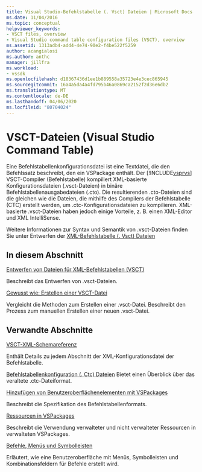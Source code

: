 ```yaml
---
title: Visual Studio-Befehlstabelle (. Vsct) Dateien | Microsoft Docs
ms.date: 11/04/2016
ms.topic: conceptual
helpviewer_keywords:
- VSCT files, overview
- Visual Studio command table configuration files (VSCT), overview
ms.assetid: 1313adb4-add4-4e74-90e2-f4be522f5259
author: acangialosi
ms.author: anthc
manager: jillfra
ms.workload:
- vssdk
ms.openlocfilehash: d18367436d1ee1b889558a35723e4e3cec865945
ms.sourcegitcommit: 16a4a5da4a4fd795b46a0869ca2152f2d36e6db2
ms.translationtype: MT
ms.contentlocale: de-DE
ms.lasthandoff: 04/06/2020
ms.locfileid: "80704024"
---
```

# <a name="visual-studio-command-table-vsct-files"></a>VSCT-Dateien (Visual Studio Command Table)
Eine Befehlstabellenkonfigurationsdatei ist eine Textdatei, die den Befehlssatz beschreibt, den ein VSPackage enthält. Der [!INCLUDE[vsprvs](../../code-quality/includes/vsprvs_md.md)] VSCT-Compiler (Befehlstabelle) kompiliert XML-basierte Konfigurationsdateien (.vsct-Dateien) in binäre Befehlstabellenausgabedateien (.cto). Die resultierenden .cto-Dateien sind die gleichen wie die Dateien, die mithilfe des Compilers der Befehlstabelle (CTC) erstellt werden, um .ctc-Konfigurationsdateien zu kompilieren. XML-basierte .vsct-Dateien haben jedoch einige Vorteile, z. B. einen XML-Editor und XML IntelliSense.

 Weitere Informationen zur Syntax und Semantik von .vsct-Dateien finden Sie unter Entwerfen der [XML-Befehlstabelle (. Vsct) Dateien](../../extensibility/internals/designing-xml-command-table-dot-vsct-files.md)

## <a name="in-this-section"></a>In diesem Abschnitt
 [Entwerfen von Dateien für XML-Befehlstabellen (VSCT)](../../extensibility/internals/designing-xml-command-table-dot-vsct-files.md)

 Beschreibt das Entwerfen von .vsct-Dateien.

 [Gewusst wie: Erstellen einer VSCT-Datei](../../extensibility/internals/how-to-create-a-dot-vsct-file.md)

 Vergleicht die Methoden zum Erstellen einer .vsct-Datei. Beschreibt den Prozess zum manuellen Erstellen einer neuen .vsct-Datei.

## <a name="related-sections"></a>Verwandte Abschnitte
 [VSCT-XML-Schemareferenz](../../extensibility/vsct-xml-schema-reference.md)

 Enthält Details zu jedem Abschnitt der XML-Konfigurationsdatei der Befehlstabelle.

 [Befehlstabellenkonfiguration (. Ctc) Dateien](https://msdn.microsoft.com/library/3413dda1-f372-4669-bcf0-c64d3463842c) Bietet einen Überblick über das veraltete .ctc-Dateiformat.

 [Hinzufügen von Benutzeroberflächenelementen mit VSPackages](../../extensibility/internals/how-vspackages-add-user-interface-elements.md)

 Beschreibt die Spezifikation des Befehlstabellenformats.

 [Ressourcen in VSPackages](../../extensibility/internals/resources-in-vspackages.md)

 Beschreibt die Verwendung verwalteter und nicht verwalteter Ressourcen in verwalteten VSPackages.

 [Befehle, Menüs und Symbolleisten](../../extensibility/internals/commands-menus-and-toolbars.md)

 Erläutert, wie eine Benutzeroberfläche mit Menüs, Symbolleisten und Kombinationsfeldern für Befehle erstellt wird.
